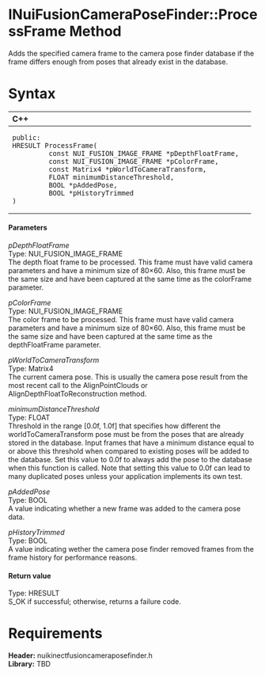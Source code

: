INuiFusionCameraPoseFinder::ProcessFrame Method  
===============================================  

Adds the specified camera frame to the camera pose finder database if the frame differs enough from poses that already exist in the database. <span id="syntaxSection"></span>

Syntax  
======  

<table>
<colgroup>
<col width="100%" />
</colgroup>
<thead>
<tr class="header">
<th align="left">C++</th>
</tr>
</thead>
<tbody>
<tr class="odd">
<td align="left"><pre><code>public:  
HRESULT ProcessFrame(  
         const NUI_FUSION_IMAGE_FRAME *pDepthFloatFrame,  
         const NUI_FUSION_IMAGE_FRAME *pColorFrame,  
         const Matrix4 *pWorldToCameraTransform,  
         FLOAT minimumDistanceThreshold,  
         BOOL *pAddedPose,  
         BOOL *pHistoryTrimmed  
)</code></pre></td>
</tr>
</tbody>
</table>

<span id="ID4EG"></span>
#### Parameters  

*pDepthFloatFrame*    
Type: NUI\_FUSION\_IMAGE\_FRAME  
 The depth float frame to be processed. This frame must have valid camera parameters and have a minimum size of 80×60. Also, this frame must be the same size and have been captured at the same time as the colorFrame parameter.  

*pColorFrame*    
Type: NUI\_FUSION\_IMAGE\_FRAME  
 The color frame to be processed. This frame must have valid camera parameters and have a minimum size of 80×60. Also, this frame must be the same size and have been captured at the same time as the depthFloatFrame parameter.  

*pWorldToCameraTransform*    
Type: Matrix4  
The current camera pose. This is usually the camera pose result from the most recent call to the AlignPointClouds or AlignDepthFloatToReconstruction method.  

*minimumDistanceThreshold*    
Type: FLOAT  
Threshold in the range [0.0f, 1.0f] that specifies how different the worldToCameraTransform pose must be from the poses that are already stored in the database. Input frames that have a minimum distance equal to or above this threshold when compared to existing poses will be added to the database. Set this value to 0.0f to always add the pose to the database when this function is called. Note that setting this value to 0.0f can lead to many duplicated poses unless your application implements its own test.  

*pAddedPose*    
Type: BOOL  
A value indicating whether a new frame was added to the camera pose data.  

*pHistoryTrimmed*    
Type: BOOL  
A value indicating wether the camera pose finder removed frames from the frame history for performance reasons.  

<span id="ID4EP"></span>
#### Return value  

Type: HRESULT  
S\_OK if successful; otherwise, returns a failure code.  

<span id="requirements"></span>

Requirements  
============  

**Header:** nuikinectfusioncameraposefinder.h  
**Library:** TBD  



<!--Please do not edit the data in the comment block below.-->
<!--
TOCTitle : ProcessFrame Method
RLTitle : INuiFusionCameraPoseFinder::ProcessFrame Method
KeywordK : ProcessFrame method
KeywordK : INuiFusionCameraPoseFinder::ProcessFrame method
KeywordF : INuiFusionCameraPoseFinder::ProcessFrame
KeywordF : ProcessFrame
KeywordF : Microsoft.Kinect.nuikinectfusioncameraposefinder.INuiFusionCameraPoseFinder.ProcessFrame(NUI_FUSION_IMAGE_FRAME,NUI_FUSION_IMAGE_FRAME,Matrix4,FLOAT,BOOL,BOOL)
KeywordA : M:Microsoft.Kinect.nuikinectfusioncameraposefinder.INuiFusionCameraPoseFinder.ProcessFrame(NUI_FUSION_IMAGE_FRAME,NUI_FUSION_IMAGE_FRAME,Matrix4,FLOAT,BOOL,BOOL)
AssetID : M:Microsoft.Kinect.nuikinectfusioncameraposefinder.INuiFusionCameraPoseFinder.ProcessFrame(NUI_FUSION_IMAGE_FRAME,NUI_FUSION_IMAGE_FRAME,Matrix4,FLOAT,BOOL,BOOL)
Locale : en-us
CommunityContent : 1
APIType : Managed
APILocation : 
APIName : Microsoft.Kinect.nuikinectfusioncameraposefinder.INuiFusionCameraPoseFinder::ProcessFrame
TargetOS : Windows
TopicType : kbSyntax
DevLang : C++
DocSet : K4Wv2
ProjType : K4Wv2Proj
Technology : Kinect for Windows
Product : Kinect for Windows SDK v2
productversion : 20
-->
